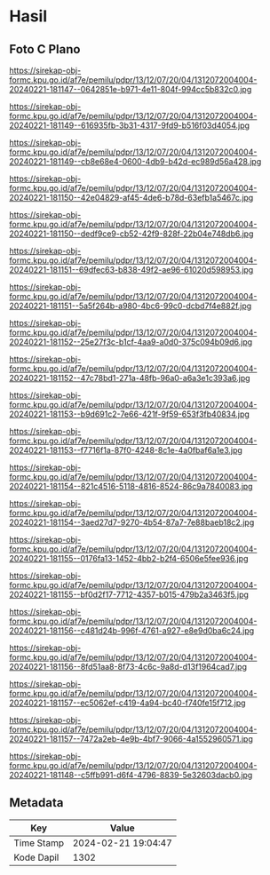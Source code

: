 # Hasil

## Foto C Plano

https://sirekap-obj-formc.kpu.go.id/af7e/pemilu/pdpr/13/12/07/20/04/1312072004004-20240221-181147--0642851e-b971-4e11-804f-994cc5b832c0.jpg

https://sirekap-obj-formc.kpu.go.id/af7e/pemilu/pdpr/13/12/07/20/04/1312072004004-20240221-181149--616935fb-3b31-4317-9fd9-b516f03d4054.jpg

https://sirekap-obj-formc.kpu.go.id/af7e/pemilu/pdpr/13/12/07/20/04/1312072004004-20240221-181149--cb8e68e4-0600-4db9-b42d-ec989d56a428.jpg

https://sirekap-obj-formc.kpu.go.id/af7e/pemilu/pdpr/13/12/07/20/04/1312072004004-20240221-181150--42e04829-af45-4de6-b78d-63efb1a5467c.jpg

https://sirekap-obj-formc.kpu.go.id/af7e/pemilu/pdpr/13/12/07/20/04/1312072004004-20240221-181150--dedf9ce9-cb52-42f9-828f-22b04e748db6.jpg

https://sirekap-obj-formc.kpu.go.id/af7e/pemilu/pdpr/13/12/07/20/04/1312072004004-20240221-181151--69dfec63-b838-49f2-ae96-61020d598953.jpg

https://sirekap-obj-formc.kpu.go.id/af7e/pemilu/pdpr/13/12/07/20/04/1312072004004-20240221-181151--5a5f264b-a980-4bc6-99c0-dcbd7f4e882f.jpg

https://sirekap-obj-formc.kpu.go.id/af7e/pemilu/pdpr/13/12/07/20/04/1312072004004-20240221-181152--25e27f3c-b1cf-4aa9-a0d0-375c094b09d6.jpg

https://sirekap-obj-formc.kpu.go.id/af7e/pemilu/pdpr/13/12/07/20/04/1312072004004-20240221-181152--47c78bd1-271a-48fb-96a0-a6a3e1c393a6.jpg

https://sirekap-obj-formc.kpu.go.id/af7e/pemilu/pdpr/13/12/07/20/04/1312072004004-20240221-181153--b9d691c2-7e66-421f-9f59-653f3fb40834.jpg

https://sirekap-obj-formc.kpu.go.id/af7e/pemilu/pdpr/13/12/07/20/04/1312072004004-20240221-181153--f7716f1a-87f0-4248-8c1e-4a0fbaf6a1e3.jpg

https://sirekap-obj-formc.kpu.go.id/af7e/pemilu/pdpr/13/12/07/20/04/1312072004004-20240221-181154--821c4516-5118-4816-8524-86c9a7840083.jpg

https://sirekap-obj-formc.kpu.go.id/af7e/pemilu/pdpr/13/12/07/20/04/1312072004004-20240221-181154--3aed27d7-9270-4b54-87a7-7e88baeb18c2.jpg

https://sirekap-obj-formc.kpu.go.id/af7e/pemilu/pdpr/13/12/07/20/04/1312072004004-20240221-181155--0176fa13-1452-4bb2-b2f4-6506e5fee936.jpg

https://sirekap-obj-formc.kpu.go.id/af7e/pemilu/pdpr/13/12/07/20/04/1312072004004-20240221-181155--bf0d2f17-7712-4357-b015-479b2a3463f5.jpg

https://sirekap-obj-formc.kpu.go.id/af7e/pemilu/pdpr/13/12/07/20/04/1312072004004-20240221-181156--c481d24b-996f-4761-a927-e8e9d0ba6c24.jpg

https://sirekap-obj-formc.kpu.go.id/af7e/pemilu/pdpr/13/12/07/20/04/1312072004004-20240221-181156--8fd51aa8-8f73-4c6c-9a8d-d13f1964cad7.jpg

https://sirekap-obj-formc.kpu.go.id/af7e/pemilu/pdpr/13/12/07/20/04/1312072004004-20240221-181157--ec5062ef-c419-4a94-bc40-f740fe15f712.jpg

https://sirekap-obj-formc.kpu.go.id/af7e/pemilu/pdpr/13/12/07/20/04/1312072004004-20240221-181157--7472a2eb-4e9b-4bf7-9066-4a1552960571.jpg

https://sirekap-obj-formc.kpu.go.id/af7e/pemilu/pdpr/13/12/07/20/04/1312072004004-20240221-181148--c5ffb991-d6f4-4796-8839-5e32603dacb0.jpg


## Metadata

| Key        | Value               |
| ---------- | ------------------- |
| Time Stamp | 2024-02-21 19:04:47 |
| Kode Dapil | 1302                |



